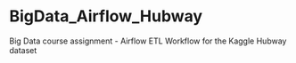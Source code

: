 # BigData_Airflow_Hubway
Big Data course assignment - Airflow ETL Workflow for the Kaggle Hubway dataset
